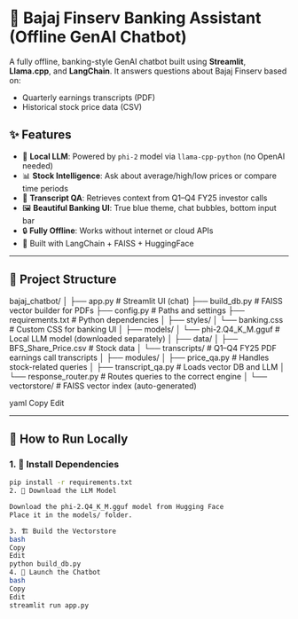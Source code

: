 # 💬 Bajaj Finserv Banking Assistant (Offline GenAI Chatbot)

A fully offline, banking-style GenAI chatbot built using **Streamlit**, **Llama.cpp**, and **LangChain**. It answers questions about Bajaj Finserv based on:
- Quarterly earnings transcripts (PDF)
- Historical stock price data (CSV)

## ✨ Features

- 🧠 **Local LLM**: Powered by `phi-2` model via `llama-cpp-python` (no OpenAI needed)
- 📊 **Stock Intelligence**: Ask about average/high/low prices or compare time periods
- 📄 **Transcript QA**: Retrieves context from Q1–Q4 FY25 investor calls
- 🖼️ **Beautiful Banking UI**: True blue theme, chat bubbles, bottom input bar
- 🔒 **Fully Offline**: Works without internet or cloud APIs
- 🧩 Built with LangChain + FAISS + HuggingFace

---

## 📁 Project Structure
bajaj_chatbot/
│
├── app.py # Streamlit UI (chat)
├── build_db.py # FAISS vector builder for PDFs
├── config.py # Paths and settings
├── requirements.txt # Python dependencies
│
├── styles/
│ └── banking.css # Custom CSS for banking UI
│
├── models/
│ └── phi-2.Q4_K_M.gguf # Local LLM model (downloaded separately)
│
├── data/
│ ├── BFS_Share_Price.csv # Stock data
│ └── transcripts/ # Q1–Q4 FY25 PDF earnings call transcripts
│
├── modules/
│ ├── price_qa.py # Handles stock-related queries
│ ├── transcript_qa.py # Loads vector DB and LLM
│ └── response_router.py # Routes queries to the correct engine
│
└── vectorstore/ # FAISS vector index (auto-generated)

yaml
Copy
Edit

---

## 🚀 How to Run Locally

### 1. 🔧 Install Dependencies
```bash
pip install -r requirements.txt
2. 🧠 Download the LLM Model

Download the phi-2.Q4_K_M.gguf model from Hugging Face
Place it in the models/ folder.

3. 🏗️ Build the Vectorstore
bash
Copy
Edit
python build_db.py
4. 🧪 Launch the Chatbot
bash
Copy
Edit
streamlit run app.py